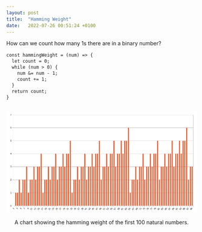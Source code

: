 ```yaml
---
layout: post
title:  "Hamming Weight"
date:   2022-07-26 00:51:24 +0100
---
```

How can we count how many 1s there are in a binary number?

<pre>
<code>const hammingWeight = (num) => {
  let count = 0;
  while (num > 0) {
    num &= num - 1;
    count += 1;
  }
  return count;
}
</code>
</pre>

<img alt="A chart showing the hamming weight of the first 100 natural numbers" src="/assets/img/hamming-weight-first-100-natural-numbers.png" />

<p style="text-align: center"> 
A chart showing the hamming weight of the first 100 natural numbers. 
</p>